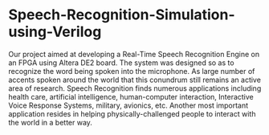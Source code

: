 # Speech-Recognition-Simulation-using-Verilog
Our project aimed at developing a Real-Time Speech Recognition Engine on an FPGA using Altera DE2 board. The system was designed so as to recognize the word being spoken into the microphone. As large number of accents spoken around the world that this conundrum still remains an active area of research. Speech Recognition finds numerous applications including health care, artificial intelligence, human-computer interaction, Interactive Voice Response Systems, military, avionics, etc. Another most important application resides in helping physically-challenged people to interact with the world in a better way.
